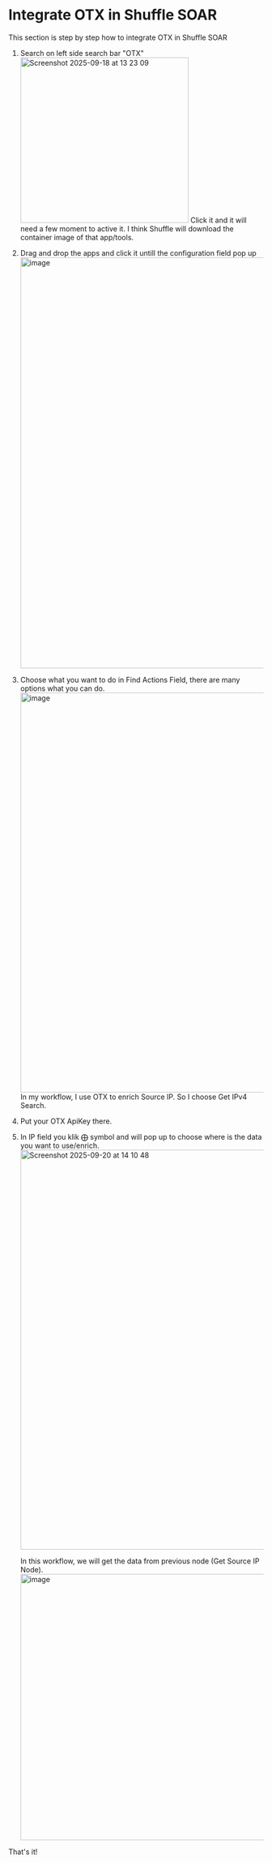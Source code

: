 # Integrate OTX in Shuffle SOAR

This section is step by step how to integrate OTX in Shuffle SOAR

1. Search on left side search bar "OTX"
   <img width="332" height="326" alt="Screenshot 2025-09-18 at 13 23 09" src="https://github.com/user-attachments/assets/1a76ad30-2622-4ce6-bb19-7d5a3674c5c4" />
   Click it and it will need a few moment to active it. I think Shuffle will download the container image of that app/tools.
2. Drag and drop the apps and click it untill the configuration field pop up
   <img width="1336" height="810" alt="image" src="https://github.com/user-attachments/assets/8de4be39-01ca-4797-8984-cc9a3c15e662" />

   
3. Choose what you want to do in Find Actions Field, there are many options what you can do.
   <img width="652" height="788" alt="image" src="https://github.com/user-attachments/assets/f98fe3aa-3ea9-4282-8d4b-3fe71e0f65c4" />
   In my workflow, I use OTX to enrich Source IP. So I choose Get IPv4 Search.

5. Put your OTX ApiKey there.
6. In IP field you klik ⨁ symbol and will pop up to choose where is the data you want to use/enrich.
   <img width="652" height="788" alt="Screenshot 2025-09-20 at 14 10 48" src="https://github.com/user-attachments/assets/d1cea02f-51e6-4b70-a964-8f9441b8a791" />

   In this workflow, we will get the data from previous node (Get Source IP Node).
   <img width="659" height="525" alt="image" src="https://github.com/user-attachments/assets/2c1bd6d4-d7cf-40c8-8434-32efe3a72089" />

That's it!
